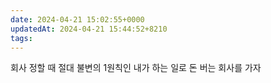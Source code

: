 ```yaml
---
date: 2024-04-21 15:02:55+0000
updatedAt: 2024-04-21 15:44:52+8210
tags: 
---
```

회사 정할 때 절대 불변의 1원칙인 내가 하는 일로 돈 버는 회사를 가자